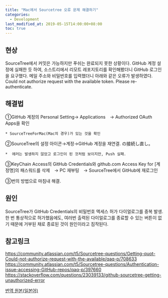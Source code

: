 ```yaml
---
title: "Mac에서 Sourcetree 오류 문제 해결하기"
categories: 
  - Development
last_modified_at: 2019-05-15T14:00:00+08:00
toc: true
---
```


현상
----
SourceTree에서 커밋은 가능하지만 푸쉬는 완료되지 못한 상황이다. 
GitHub 계정 설정에 실패한 듯 하여, 소스트리에서 리모트 레포지토리를 확인해봤더니 GitHub 로그인을 요구했다. 
메일 주소와 비밀번호를 입력했더니 아래와 같은 오류가 발생하였다. 
Could not authorize request with the available token. Please re-authenticate.


해결법
------
①GitHub 계정의 Personal Setting→ Applications　→ Authorized OAuth Apps을 확인

    * SourceTreeForMac(Mac의 경우)가 있는 것을 확인 


②SourceTree의 설정 아이콘→계정→GitHub 계정을 재연결. の接続し直し。

    *  에러는 발생하지 않았고 로그인이 된 것처럼 보이지만, Push 실패.


③KeyChain Access의 GitHub Credentials와 github.com Access Key for [계정명]의 패스워드를 삭제　→ PC 재부팅　→ SourceTree에서 GitHub에 재로그인 


③번의 방법으로 마침내 해결.


원인
----
SourceTree가 GitHub Credentials의 비밀번호 액세스 허가 다이얼로그를 중복 발생.
한 번 통상적으로 허가했음에도, 여러번 출력된 다이얼로그를 종료할 수 있는 버튼이 없기 때문에 거부된 채로 종료된 것이 원인이라고 짐작된다. 


참고링크
-------
https://community.atlassian.com/t5/Sourcetree-questions/Getting-quot-Could-not-authorize-request-with-the-available/qaq-p/708633
https://community.atlassian.com/t5/Sourcetree-questions/Authentication-issue-accessing-GitHub-repos/qaq-p/397660
https://stackoverflow.com/questions/23039133/github-sourcetree-getting-unauthorized-error



[번역 원본(일본어)](https://qiita.com/iKimishima/items/387ccd8b2172c683c5ea)
